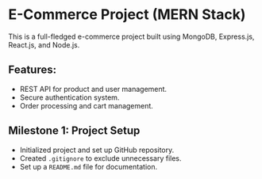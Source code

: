 # E-Commerce Project (MERN Stack)
This is a full-fledged e-commerce project built using MongoDB, Express.js, React.js, and Node.js.

## Features:
- REST API for product and user management.
- Secure authentication system.
- Order processing and cart management.

## Milestone 1: Project Setup
- Initialized project and set up GitHub repository.
- Created `.gitignore` to exclude unnecessary files.
- Set up a `README.md` file for documentation.
